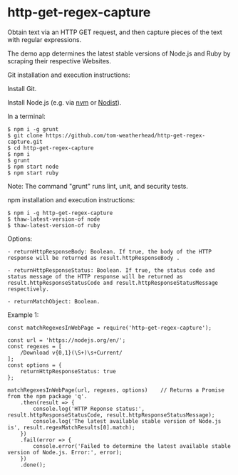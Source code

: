 # http-get-regex-capture
Obtain text via an HTTP GET request, and then capture pieces of the text with regular expressions.

The demo app determines the latest stable versions of Node.js and Ruby by scraping their respective Websites.

Git installation and execution instructions:

Install Git.

Install Node.js (e.g. via [nvm](https://github.com/creationix/nvm) or [Nodist](https://github.com/marcelklehr/nodist)).

In a terminal:

	$ npm i -g grunt
	$ git clone https://github.com/tom-weatherhead/http-get-regex-capture.git
	$ cd http-get-regex-capture
	$ npm i
	$ grunt
	$ npm start node
	$ npm start ruby

Note: The command "grunt" runs lint, unit, and security tests.

npm installation and execution instructions:

	$ npm i -g http-get-regex-capture
	$ thaw-latest-version-of node
	$ thaw-latest-version-of ruby

Options:

	- returnHttpResponseBody: Boolean. If true, the body of the HTTP response will be returned as result.httpResponseBody .

	- returnHttpResponseStatus: Boolean. If true, the status code and status message of the HTTP response will be returned as result.httpResponseStatusCode and result.httpResponseStatusMessage respectively.

	- returnMatchObject: Boolean.

Example 1:

	const matchRegexesInWebPage = require('http-get-regex-capture');

	const url = 'https://nodejs.org/en/';
	const regexes = [
		/Download v{0,1}(\S+)\s+Current/
	];
	const options = {
		returnHttpResponseStatus: true
	};

	matchRegexesInWebPage(url, regexes, options)	// Returns a Promise from the npm package 'q'.
		.then(result => {
			console.log('HTTP Reponse status:', result.httpResponseStatusCode, result.httpResponseStatusMessage);
			console.log('The latest available stable version of Node.js is', result.regexMatchResults[0].match);
		})
		.fail(error => {
			console.error('Failed to determine the latest available stable version of Node.js. Error:', error);
		})
		.done();
